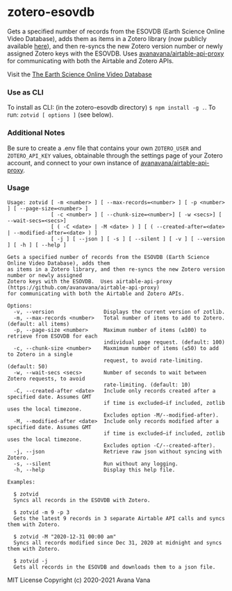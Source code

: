 # zotero-esovdb

Gets a specified number of records from the ESOVDB (Earth Science Online Video Database), adds them as items in a Zotero library (now publicly available [here](https://www.zotero.org/groups/2764885/esovdb/library)), and then re-syncs the new Zotero version number or newly assigned Zotero keys with the ESOVDB. Uses [avanavana/airtable-api-proxy](https://github.com/avanavana/airtable-api-proxy) for communicating with both the Airtable and Zotero APIs.

Visit the [The Earth Science Online Video Database](https://airtable.com/shrFBKQwGjstk7TVn)

### Use as CLI

To install as CLI: (in the zotero-esovdb directory)
`$ npm install -g .`. To run: `zotvid [ options ]` (see below).

### Additional Notes

Be sure to create a .env file that contains your own `ZOTERO_USER` and `ZOTERO_API_KEY` values, obtainable through the settings page of your Zotero account, and connect to your own instance of [avanavana/airtable-api-proxy](https://github.com/avanavana/airtable-api-proxy).

### Usage

```
Usage: zotvid [ -m <number> ] [ --max-records=<number> ] [ -p <number> ] [ --page-size=<number> ]
              [ -c <number> ] [ --chunk-size=<number>] [ -w <secs>] [ --wait-secs=<secs>]
              [ ( -C <date> | -M <date> ) ] [ ( --created-after=<date> | --modified-after=<date> ) ]
              [ -j ] [ --json ] [ -s ] [ --silent ] [ -v ] [ --version ] [ -h ] [ --help ]

Gets a specified number of records from the ESOVDB (Earth Science Online Video Database), adds them
as items in a Zotero library, and then re-syncs the new Zotero version number or newly assigned
Zotero keys with the ESOVDB.  Uses airtable-api-proxy (https://github.com/avanavana/airtable-api-proxy)
for communicating with both the Airtable and Zotero APIs.

Options:
  -v, --version                Displays the current version of zotlib.
  -m, --max-records <number>   Total number of items to add to Zotero. (default: all items)
  -p, --page-size <number>     Maximum number of items (≤100) to retrieve from ESOVDB for each
                               individual page request. (default: 100)
  -c, --chunk-size <number>    Maxmimum number of items (≤50) to add to Zotero in a single
                               request, to avoid rate-limiting. (default: 50)
  -w, --wait-secs <secs>       Number of seconds to wait between Zotero requests, to avoid
                               rate-limiting. (default: 10)
  -C, --created-after <date>   Include only records created after a specified date. Assumes GMT
                               if time is excluded—if included, zotlib uses the local timezone.
                               Excludes option -M/--modified-after).
  -M, --modified-after <date>  Include only records modified after a specified date. Assumes GMT
                               if time is excluded—if included, zotlib uses the local timezone.
                               Excludes option -C/--created-after).
  -j, --json                   Retrieve raw json without syncing with Zotero.
  -s, --silent                 Run without any logging.
  -h, --help                   Display this help file.

Examples:

  $ zotvid
  Syncs all records in the ESOVDB with Zotero.

  $ zotvid -m 9 -p 3
  Gets the latest 9 records in 3 separate Airtable API calls and syncs them with Zotero.

  $ zotvid -M "2020-12-31 00:00 am"
  Syncs all records modified since Dec 31, 2020 at midnight and syncs them with Zotero.

  $ zotvid -j
  Gets all records in the ESOVDB and downloads them to a json file.
```

MIT License
Copyright (c) 2020-2021 Avana Vana
